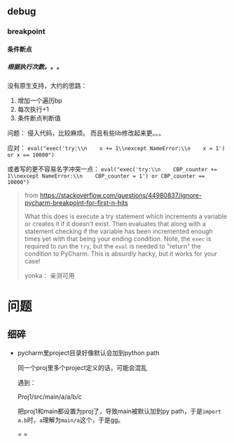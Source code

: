 



## debug



### breakpoint



#### 条件断点



##### 根据执行次数。。。



没有原生支持，大约的思路：

1. 增加一个遍历bp
2. 每次执行+1
3. 条件断点判断值



问题： 侵入代码，比较麻烦。 而且有些lib修改起来更。。。



应对： `eval("exec('try:\\n    x += 1\\nexcept NameError:\\n    x = 1') or x == 10000")`

或者写的更不容易名字冲突一点： `eval("exec('try:\\n    CBP_counter += 1\\nexcept NameError:\\n    CBP_counter = 1') or CBP_counter == 10000")`

> from https://stackoverflow.com/questions/44980837/ignore-pycharm-breakpoint-for-first-n-hits
>
> What this does is execute a try statement which increments a variable or creates it if it doesn't exist. Then evaluates that along with a statement checking if the variable has been incremented enough times yet with that being your ending condition. Note, the `exec` is required to run the `try`, but the `eval` is needed to "return" the condition to PyCharm. This is absurdly hacky, but it works for your case!
>
> 
>
> yonka： 亲测可用



# 问题



## 细碎



* pycharm里project目录好像默认会加到python path

  同一个proj里多个project定义的话，可能会混乱

  遇到：

  Proj1/src/main/a/a/b/c

  把proj1和main都设置为proj了，导致main被默认加到py path，于是`import a.b`时，`a`理解为`main/a`这个，于是gg。

  = =



















